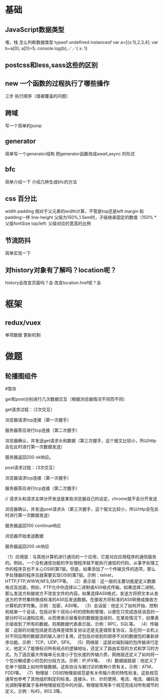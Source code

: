 # 基础
## JavaScript数据类型
堆，栈
怎么判断数据类型 typeof undefined
instanceof
var a=[{x:1},2,3,4];
var b=a[0];
a[0]=5;
console.log(b);／／{ x: 1}

## postcss和less,sass这些的区别

## new 一个函数的过程执行了哪些操作
三步
执行顺序（值被覆盖的问题）

## 跨域

写一个简单的jsonp

## generator
简单写一个generator结构
把generator函数改成await,async 的形式

## bfc

简单介绍一下
介绍几种生成bfc的方法

## css 百分比

width
padding 相对于父元素的width计算，不管是top还是left
margin 和padding一样
line-height 父级为150%,1.5em时，子级继承固定的数值（150% * 父级fontSize
top/left: 父级对应的宽高的比例

## 节流防抖

简单实现一下

## 对history对象有了解吗？location呢？

history会改变页面吗？会
改变location.href呢？会


# 框架

## redux/vuex
单项数据
更新机制

# 做题

## 轮播图组件


#暂存

get和post分别进行几次数据交互（根据浏览器情况不同而不同）

get请求过程：（2次交互）

浏览器请求tcp连接（第一次握手） 　　

服务器答应进行tcp连接（第二次握手） 　　

浏览器确认，并发送get请求头和数据（第三次握手，这个报文比较小，所以http会在此时进行第一次数据发送） 　　

服务器返回200 ok响应。



post请求过程：（3次交互）

浏览器请求tcp连接（第一次握手） 　　

服务器答应进行tcp连接（第二次握手） 　　

// 请求头和请求主体分开发送是某些浏览器自己的设定。chrome就不会分开发送

浏览器确认，并发送post请求头（第三次握手，这个报文比较小，所以http会在此时进行第一次数据发送） 　　

服务器返回100 continue响应 　　

浏览器开始发送数据 　　

服务器返回200 ok响应


（1）应用层：与其他计算机进行通讯的一个应用，它是对应应用程序的通信服务的。例如，一个没有通信功能的字处理程序就不能执行通信的代码，从事字处理工作的程序员也不关心OSI的第7层。但是，如果添加了一个传输文件的选项，那么字处理器的程序员就需要实现OSI的第7层。示例：telnet，HTTP,FTP,WWW,NFS,SMTP等。
（2）表示层：这一层的主要功能是定义数据格式及加密。例如，FTP允许你选择以二进制或ASII格式传输。如果选择二进制，那么发送方和接收方不改变文件的内容。如果选择ASII格式，发送方将把文本从发送方的字符集转换成标准的ASII后发送数据。在接收方将标准的ASII转换成接收方计算机的字符集。示例：加密，ASII等。
（3）会话层：他定义了如何开始、控制和结束一个会话，包括对多个双向小时的控制和管理，以便在只完成连续消息的一部分时可以通知应用，从而使表示层看到的数据是连续的，在某些情况下，如果表示层收到了所有的数据，则用数据代表表示层。示例：RPC，SQL等。 
（4）传输层：这层的功能包括是否选择差错恢复协议还是无差错恢复协议，及在同一主机上对不同应用的数据流的输入进行复用，还包括对收到的顺序不对的数据包的重新排序功能。示例：TCP，UDP，SPX。 （5）网络层：这层对端到端的包传输进行定义，他定义了能够标识所有结点的逻辑地址，还定义了路由实现的方式和学习的方式。为了适应最大传输单元长度小于包长度的传输介质，网络层还定义了如何将一个包分解成更小的包的分段方法。示例：IP,IPX等。 
（6）数据链路层：他定义了在单个链路上如何传输数据。这些协议与被讨论的歌种介质有关。示例：ATM，FDDI等。 
（7）物理层：OSI的物理层规范是有关传输介质的特性标准，这些规范通常也参考了其他组织制定的标准。连接头、针、针的使用、电流、电流、编码及光调制等都属于各种物理层规范中的内容。物理层常用多个规范完成对所有细节的定义。示例：Rj45，802.3等。